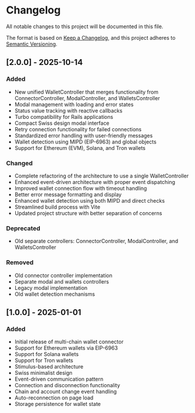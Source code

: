 # Changelog

All notable changes to this project will be documented in this file.

The format is based on [Keep a Changelog](https://keepachangelog.com/en/1.0.0/),
and this project adheres to [Semantic Versioning](https://semver.org/spec/v2.0.0.html).

## [2.0.0] - 2025-10-14

### Added

- New unified WalletController that merges functionality from ConnectorController, ModalController, and WalletsController
- Modal management with loading and error states
- Status value tracking with reactive callbacks
- Turbo compatibility for Rails applications
- Compact Swiss design modal interface
- Retry connection functionality for failed connections
- Standardized error handling with user-friendly messages
- Wallet detection using MIPD (EIP-6963) and global objects
- Support for Ethereum (EVM), Solana, and Tron wallets

### Changed

- Complete refactoring of the architecture to use a single WalletController
- Enhanced event-driven architecture with proper event dispatching
- Improved wallet connection flow with timeout handling
- Better error message formatting and display
- Enhanced wallet detection using both MIPD and direct checks
- Streamlined build process with Vite
- Updated project structure with better separation of concerns

### Deprecated

- Old separate controllers: ConnectorController, ModalController, and WalletsController

### Removed

- Old connector controller implementation
- Separate modal and wallets controllers
- Legacy modal implementation
- Old wallet detection mechanisms

## [1.0.0] - 2025-01-01

### Added

- Initial release of multi-chain wallet connector
- Support for Ethereum wallets via EIP-6963
- Support for Solana wallets
- Support for Tron wallets
- Stimulus-based architecture
- Swiss minimalist design
- Event-driven communication pattern
- Connection and disconnection functionality
- Chain and account change event handling
- Auto-reconnection on page load
- Storage persistence for wallet state
